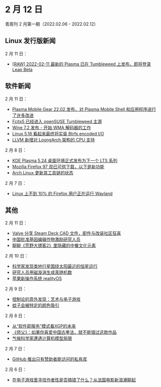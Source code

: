 # 2 月 12 日

青周刊 2 月第一期（2022.02.06 - 2022.02.12）

## Linux 发行版新闻

2 月 11 日：

- [[RAW] 2022-02-11 最新的 Plasma 已在 Tumbleweed 上发布，即将登录 Leap Beta](https://forum.suse.org.cn/t/topic/14722)

## 软件新闻

2 月 11 日：

- [Plasma Mobile Gear 22.02 发布，对 Plasma Mobile Shell 和应用程序进行了许多改进](https://9to5linux.com/plasma-mobile-gear-22-02-is-out-with-many-changes-to-the-plasma-mobile-shell-and-apps)
- [Fcitx5 已经进入 openSUSE Tumbleweed 主源](https://software.opensuse.org/package/fcitx5)
- [Wine 7.2 发布 - 开始 WMA 解码器的工作](https://www.phoronix.com/scan.php?page=news_item&px=Wine-7.2-Released)
- [Linux 5.18 看起来最终将实装 Btrfs encoded I/O](https://www.phoronix.com/scan.php?page=news_item&px=Linux-5.18-Btrfs-Encoded-IO)
- [LLVM 新增对 LoongArch 架构的 CPU 支持](https://www.phoronix.com/scan.php?page=news_item&px=LoongArch-LLVM-Landing)


2 月 8 日：

- [KDE Plasma 5.24 桌面环境正式发布为下一个 LTS 系列](https://9to5linux.com/kde-plasma-5-24-desktop-environment-officially-released-as-the-next-lts-series)
- [Mozilla Firefox 97 现已可供下载，以下是新功能](https://9to5linux.com/mozilla-firefox-97-is-now-available-for-download-this-is-whats-new)
- [Arch Linux 更新其工具链的状态](https://www.phoronix.com/scan.php?page=news_item&px=Arch-Linux-Toolchain-State)

2 月 7 日：

- [Linux 上不到 10% 的 Firefox 用户正在运行 Wayland](https://www.phoronix.com/scan.php?page=news_item&px=Firefox-Wayland-X11-Stats)

## 其他

2 月 11 日：

- [Valve 分享 Steam Deck CAD 文件，配件与改装社区狂喜](https://hot.cnbeta.com/articles/game/1236047.htm)
- [中国批准基因编辑作物激励研究人员](https://www.nature.com/articles/d41586-022-00395-x)
- [聊聊《荒野大镖客2》里隐藏的中餐文化元素](https://www.gcores.com/articles/147352)

2 月 10 日：

- [科学家发现类地行星围绕太阳最近的恒星运行](https://www.nature.com/articles/d41586-022-00400-3)
- [研究人员用磁漩涡生成真随机数](https://www.solidot.org/story?sid=70618)
- [苹果新操作系统 realityOS](https://www.solidot.org/story?sid=70613)

2 月 9 日：

- [控制论的意外发现：艺术与电子游戏](https://www.gcores.com/articles/147230)
- [蚊子会被特定的颜色吸引](https://www.solidot.org/story?sid=70603)

2 月 8 日：

- [从“软件即服务”模式看XGP的未来](https://www.gcores.com/articles/147181)
- [《师父》：如果你喜爱中国古拳法，就不能错过这款作品](https://www.gcores.com/articles/147182)
- [气候科学家遭遇计算机模型局限](https://www.solidot.org/story?sid=70592)

2 月 7 日：

- [GitHub 推出只有赞助者能访问的私有库](https://www.solidot.org/story?sid=70581)

2 月 6 日：

- [在电子游戏里寻找作者性是否搞错了什么？从法国电影新浪潮聊起](https://www.gcores.com/articles/147114)
